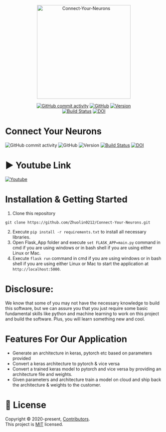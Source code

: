 <p align="center">
  <img
    width="300"
    src="https://raw.githubusercontent.com/Zhuolin0212/Connect-Your-Neurons/master/logo%20(2).png"
    alt="Connect-Your-Neurons"
  />
</p>
<p align="center">
  <a href="https://img.shields.io/github/commit-activity/m/Zhuolin0212/Connect-Your-Neurons?style=plastic"
    ><img
      src="https://img.shields.io/github/commit-activity/m/Zhuolin0212/Connect-Your-Neurons?style=plastic"
      alt="GitHub commit activity"
  /></a>
  <a href="https://img.shields.io/github/license/Zhuolin0212/Project1?style=plastic"
    ><img
      src="https://img.shields.io/github/license/Zhuolin0212/Project1?style=plastic"
      alt="GitHub"
  /></a>
  <a href="https://img.shields.io/badge/version-0.01-brightgreen"
    ><img
      src="https://img.shields.io/badge/version-0.01-brightgreen"
      alt="Version"/></a
  ><br />
  <a href="https://travis-ci.org/Zhuolin0212/Connect-Your-Neurons.svg?branch=master)](https://travis-ci.org/Zhuolin0212/Connect-Your-Neurons"
    ><img
      src="https://travis-ci.org/Zhuolin0212/Connect-Your-Neurons.svg?branch=master)](https://travis-ci.org/Zhuolin0212/Connect-Your-Neurons"
      alt="Build Status"
  /></a>
  <a href="https://zenodo.org/badge/DOI/10.5281/zenodo.4023294.svg)](https://doi.org/10.5281/zenodo.4023294"
    ><img
      src="https://zenodo.org/badge/DOI/10.5281/zenodo.4023294.svg)](https://doi.org/10.5281/zenodo.4023294"
      alt="DOI"
  /></a>
</p>


# Connect Your Neurons
![GitHub commit activity](https://img.shields.io/github/commit-activity/m/Zhuolin0212/Connect-Your-Neurons?style=plastic)
![GitHub](https://img.shields.io/github/license/Zhuolin0212/Project1?style=plastic)
![Version](https://img.shields.io/badge/version-0.01-brightgreen) 
[![Build Status](https://travis-ci.org/Zhuolin0212/Connect-Your-Neurons.svg?branch=master)](https://travis-ci.org/Zhuolin0212/Connect-Your-Neurons)
[![DOI](https://zenodo.org/badge/DOI/10.5281/zenodo.4023294.svg)](https://doi.org/10.5281/zenodo.4023294)

# ▶</strong> Youtube Link
[![Youtube](http://img.youtube.com/vi/H0h6bSO6XEI/0.jpg)](http://www.youtube.com/watch?v=H0h6bSO6XEI "111")

# Installation & Getting Started
1) Clone this repository
```
git clone https://github.com/Zhuolin0212/Connect-Your-Neurons.git
```
2) Execute ```pip install -r requirements.txt``` to install all necessary libraries.
3) Open Flask_App folder and execute ```set FLASK_APP=main.py``` command in cmd if you are using windows or in bash shell if you are using either Linux or Mac.
4) Execute ```flask run``` command in cmd if you are using windows or in bash shell if you are using either Linux or Mac to start the application at ```http://localhost:5000```.

# Disclosure:

We know that some of you may not have the necessary knowledge to build this software, but we can assure you that you just require some basic fundamental skills like python and machine learning to work on this project and build the software. Plus, you will learn something new and cool.

# Features For Our Application
- Generate an architecture in keras, pytorch etc based on parameters provided
- Convert a keras architecture to pytorch & vice versa
- Convert a trained keras model to pytorch and vice versa by providing an architecture file and weights.
- Given parameters and architecture train a model on cloud and ship back the architecture & weights to the customer.
# 📝 License
Copyright © 2020-present, [Contributors](https://github.com/Zhuolin0212/Connect-Your-Neurons/graphs/contributors).<br>
This project is [MIT](https://github.com/Zhuolin0212/Connect-Your-Neurons/blob/master/LICENSE) licensed.
